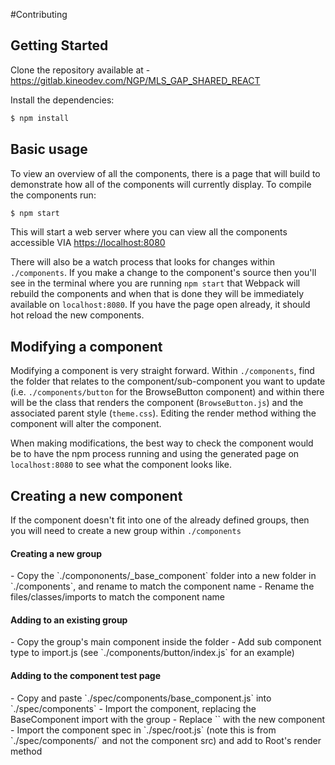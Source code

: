#Contributing

## Getting Started

Clone the repository available at - https://gitlab.kineodev.com/NGP/MLS_GAP_SHARED_REACT

Install the dependencies:

```bash
$ npm install
```

## Basic usage

To view an overview of all the components, there is a page that will build to demonstrate how all of the components will currently display. To compile the components run: 

```bash
$ npm start
``` 

This will start a web server where you can view all the components accessible VIA <a href="https://localhost:8080">https://localhost:8080</a>
 
There will also be a watch process that looks for changes within `./components`. If you make a change to the component's source then you'll see in the terminal where you are running `npm start` that Webpack will rebuild the components and when that is done they will be immediately available on `localhost:8080`. If you have the page open already, it should hot reload the new components. 


## Modifying a component

Modifying a component is very straight forward. Within `./components`, find the folder that relates to the component/sub-component you want to update (i.e. `./components/button` for the BrowseButton component) and within there will be the class that renders the component (`BrowseButton.js`) and the associated parent style (`theme.css`). Editing the render method withing the component will alter the component.

When making modifications, the best way to check the component would be to have the npm process running and using the generated page on `localhost:8080` to see what the component looks like.
 
## Creating a new component

If the component doesn't fit into one of the already defined groups, then you will need to create a new group within `./components`
  
  
<h4>Creating a new group</h4>
 - Copy the `./compononents/_base_component` folder into a new folder in `./components`, and rename to match the component name
 - Rename the files/classes/imports to match the component name
 
<h4>Adding to an existing group</h4>
 - Copy the group's main component inside the folder
 - Add sub component type to import.js (see `./components/button/index.js` for an example)
 
<h4>Adding to the component test page</h4>
 - Copy and paste `./spec/components/base_component.js` into `./spec/components`
 - Import the component, replacing the BaseComponent import with the group 
 - Replace `<BaseComponent />` with the new component
 - Import the component spec in `./spec/root.js` (note this is from `./spec/components/` and not the component src) and add to Root's render method 

